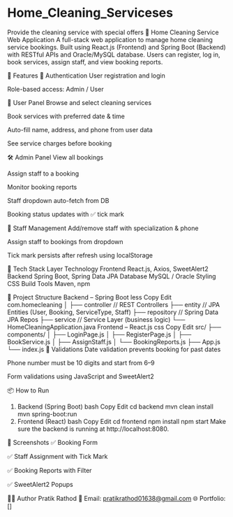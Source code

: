 # Home_Cleaning_Serviceses
Provide the cleaning service with special offers
🧹 Home Cleaning Service Web Application
A full-stack web application to manage home cleaning service bookings. Built using React.js (Frontend) and Spring Boot (Backend) with RESTful APIs and Oracle/MySQL database. Users can register, log in, book services, assign staff, and view booking reports.

🚀 Features
🔐 Authentication
User registration and login

Role-based access: Admin / User

👤 User Panel
Browse and select cleaning services

Book services with preferred date & time

Auto-fill name, address, and phone from user data

See service charges before booking

🛠️ Admin Panel
View all bookings

Assign staff to a booking

Monitor booking reports

Staff dropdown auto-fetch from DB

Booking status updates with ✅ tick mark

👷 Staff Management
Add/remove staff with specialization & phone

Assign staff to bookings from dropdown

Tick mark persists after refresh using localStorage

🧰 Tech Stack
Layer	Technology
Frontend	React.js, Axios, SweetAlert2
Backend	Spring Boot, Spring Data JPA
Database	MySQL / Oracle
Styling	CSS
Build Tools	Maven, npm

📂 Project Structure
Backend – Spring Boot
less
Copy
Edit
com.homecleaning
│
├── controller        // REST Controllers
├── entity            // JPA Entities (User, Booking, ServiceType, Staff)
├── repository        // Spring Data JPA Repos
├── service           // Service Layer (business logic)
└── HomeCleaningApplication.java
Frontend – React.js
css
Copy
Edit
src/
├── components/
│   ├── LoginPage.js
│   ├── RegisterPage.js
│   ├── BookService.js
│   ├── AssignStaff.js
│   └── BookingReports.js
├── App.js
└── index.js
🧪 Validations
Date validation prevents booking for past dates

Phone number must be 10 digits and start from 6–9

Form validations using JavaScript and SweetAlert2

📦 How to Run
1. Backend (Spring Boot)
bash
Copy
Edit
cd backend
mvn clean install
mvn spring-boot:run
2. Frontend (React)
bash
Copy
Edit
cd frontend
npm install
npm start
Make sure the backend is running at http://localhost:8080.

📸 Screenshots
✅ Booking Form

✅ Staff Assignment with Tick Mark

✅ Booking Reports with Filter

✅ SweetAlert2 Popups



🧑‍💻 Author
Pratik Rathod
📧 Email: pratikrathod01638@gmail.com
🌐 Portfolio: []
